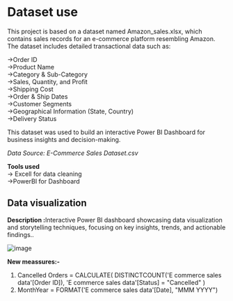 <h1>Dataset use</h1>
This project is based on a dataset named Amazon_sales.xlsx, which contains sales records for an e-commerce platform resembling Amazon. The dataset includes detailed transactional data such as: 

->Order ID<br>
->Product Name<br>
->Category & Sub-Category<br>
->Sales, Quantity, and Profit<br>
->Shipping Cost<br>
->Order & Ship Dates<br>
->Customer Segments<br>
->Geographical Information (State, Country)<br>
->Delivery Status<br>

This dataset was used to build an interactive Power BI Dashboard for business insights and decision-making.<br>

<i> Data Source: E-Commerce Sales Dataset.csv </i> 

**Tools used**<br>
-> Excell for data cleaning<br>
->PowerBI for Dashboard 

<h2>Data visualization</h2>
<p><strong> Description :</strong>Interactive Power BI dashboard showcasing data visualization and storytelling techniques, focusing on key insights, trends, and actionable findings..</p>

![image](https://github.com/user-attachments/assets/7a7dfb74-f1df-4a73-a3c9-dd96cdb93f62)


**New meassures:-**

1. Cancelled Orders = 
CALCULATE(
    DISTINCTCOUNT('E commerce sales data'[Order ID]),
    'E commerce sales data'[Status] = "Cancelled"
)<br>
2. MonthYear = FORMAT('E commerce sales data'[Date], "MMM YYYY") 

